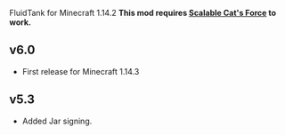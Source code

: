 FluidTank for Minecraft 1.14.2
**This mod requires [Scalable Cat's Force](https://minecraft.curseforge.com/projects/scalable-cats-force) to work.**

## v6.0
* First release for Minecraft 1.14.3

## v5.3
* Added Jar signing.